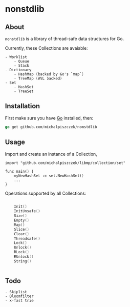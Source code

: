 # nonstdlib

## About

`nonstdlib` is a library of thread-safe data structures for Go. 

Currently, these Collections are avaiable:
    
    - Worklist 
        - Queue
        - Stack
    - Dictionary
        - HashMap (backed by Go's `map`)
        - TreeMap (AVL backed)
    - Set
        - HashSet 
        - TreeSet
       

## Installation

First make sure you have [Go](http://golang.org) installed, then:

```go
go get github.com/michalpiszczek/nonstdlib
```

## Usage

Import and create an instance of a Collection,

```golang
import "github.com/michalpiszczek/libmp/collection/set"

func main() {
    myNewHashSet := set.NewHashSet()
    ...
}
```

Operations supported by all Collections:

```go
    
    Init()
    InitUnsafe()
    Size()
    Empty()
    Map()
    Slice()
    Clear()
    Threadsafe()
    Lock()
    Unlock()
    RLock()
    RUnlock()
    String()
    
```

## Todo
    - Skiplist
    - Bloomfilter
    - x-fast trie


